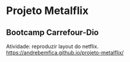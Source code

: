 # Projeto Metalflix
## Bootcamp Carrefour-Dio
Atividade: reproduzir layout do netflix.
https://andrebemfica.github.io/projeto-metalflix/
